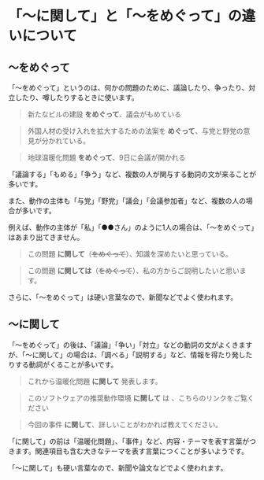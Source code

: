 # 「～に関して」と「～をめぐって」の違いについて

## ～をめぐって

「～をめぐって」というのは、何かの問題のために、議論したり、争ったり、対立したり、噂したりするときに使います。

> 新たなビルの建設 **をめぐって**、議会がもめている

> 外国人材の受け入れを拡大するための法案を **めぐって**、与党と野党の意見が分かれている。

> 地球温暖化問題 **をめぐって**、9日に会議が開かれる

「議論する」「もめる」「争う」など、複数の人が関与する動詞の文が来ることが多いです。

また、動作の主体も「与党」「野党」「議会」「会議参加者」など、複数の人の場合が多いです。

例えば、動作の主体が「私」「●●さん」のように1人の場合は、「～をめぐって」はあまり出てきません。

> この問題 **に関して**（~~をめぐって~~）、知識を深めたいと思っている。

> この問題 **に関しては**（~~をめぐって~~）、私の方からご説明したいと思います。

さらに、「～をめぐって」は硬い言葉なので、新聞などでよく使われます。

## ～に関して

「～をめぐって」の後は、「議論」「争い」「対立」などの動詞の文がよくきますが、「～に関して」の場合は、「調べる」「説明する」など、情報を得たり発したりする動詞がくることが多いです。

> これから温暖化問題 **に関して** 発表します。

> このソフトウェアの推奨動作環境 **に関して** は 、こちらのリンクをご覧ください

> 今回の事件 **に関して**、詳しいことがわかれば教えてください。

「に関して」の前は「温暖化問題」、「事件」など、内容・テーマを表す言葉がつきます。関連項目も含む大きなテーマを表す言葉につくことが多いようです。

「～に関して」も硬い言葉なので、新聞や論文などでよく使われます。
